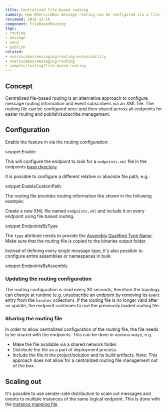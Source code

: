 ```yaml
---
title: Centralized file-based routing
summary: How NServiceBus message routing can be configured via a file that can be shared between all endpoints
reviewed: 2016-12-16
component: FileBasedRouting
tags:
- routing
- message
- send
- publish
related:
- nservicebus/messaging/routing-extensibility
- nservicebus/messaging/routing
- samples/routing/file-based-routing
---
```



## Concept 

Centralized file-based routing is an alternative approach to configure message routing information and event subscribers via an XML file. The routing file can be configured once and then shared across all endpoints for easier routing and publish/subscribe management.


## Configuration

Enable the feature in via the routing configuration:

snippet:Enable

This will configure the endpoint to look for a `endpoints.xml` file in the endpoints [base directory](https://msdn.microsoft.com/en-us/library/system.appdomain.basedirectory.aspx).

It is possible to configure a different relative or absolute file path, e.g.:

snippet:EnableCustomPath

The routing file provides routing information like shown in the following example:
    
Create a new XML file named `endpoints.xml` and include it on every endpoint using file based routing. 

snippet:EndpointsByType

The `type` attribute needs to provide the [Assembly Qualified Type Name](https://msdn.microsoft.com/en-us/library/system.type.assemblyqualifiedname.aspx).
Make sure that the routing file is copied to the binaries output folder.

Instead of defining every single message type, it's also possible to configure entire assemblies or namespaces in bulk:

snippet:EndpointsByAssembly


### Updating the routing configuration

The routing configuration is read every 30 seconds, therefore the topology can change at runtime (e.g. unsubscribe an endpoint by removing its `event` entry from the `handles` collection). If the routing file is no longer valid after an update, the endpoint continues to use the previously loaded routing file.


### Sharing the routing file

In order to allow centralized configuration of the routing file, the file needs to be shared with the endpoints. This can be done in various ways, e.g.

 * Make the file available via a shared network folder.
 * Distribute the file as a part of deployment process.
 * Include the file in the project/solution and its build artifacts. Note: This approach does not allow for a centralized routing file management out of the box.


## Scaling out

It's possible to use sender-side distribution to scale out messages and events to multiple instances of the same logical endpoint. This is done with the [instance mapping file](/nservicebus/msmq/routing.md).
